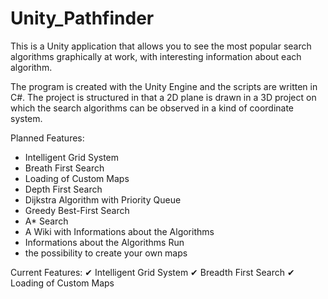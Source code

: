 # Unity_Pathfinder
This is a Unity application that allows you to see the most popular search algorithms graphically at work, with interesting information about each algorithm.

The program is created with the Unity Engine and the scripts are written in C#. The project is structured in that a 2D plane is drawn in a 3D project on which the search algorithms can be observed in a kind of coordinate system. 


Planned Features:
  - Intelligent Grid System
  - Breath First Search
  - Loading of Custom Maps
  - Depth First Search
  - Dijkstra Algorithm with Priority Queue
  - Greedy Best-First Search
  - A* Search
  - A Wiki with Informations about the Algorithms
  - Informations about the Algorithms Run
  - the possibility to create your own maps


Current Features:
  ✔ Intelligent Grid System
  ✔ Breadth First Search
  ✔ Loading of Custom Maps

  
